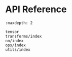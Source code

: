 # API Reference

```{toctree}
:maxdepth: 2

tensor
transforms/index
nn/index
ops/index
utils/index
```
